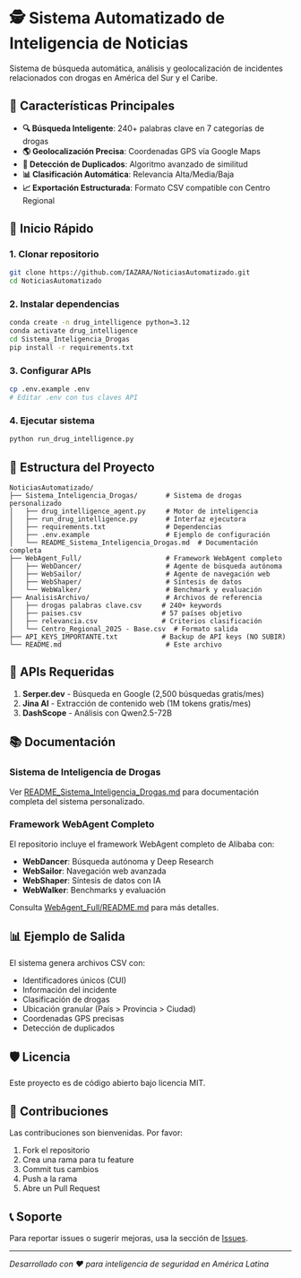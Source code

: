 # 🕵️ Sistema Automatizado de Inteligencia de Noticias

Sistema de búsqueda automática, análisis y geolocalización de incidentes relacionados con drogas en América del Sur y el Caribe.

## 🎯 Características Principales

- **🔍 Búsqueda Inteligente**: 240+ palabras clave en 7 categorías de drogas
- **🌎 Geolocalización Precisa**: Coordenadas GPS vía Google Maps
- **🔄 Detección de Duplicados**: Algoritmo avanzado de similitud
- **📊 Clasificación Automática**: Relevancia Alta/Media/Baja
- **📈 Exportación Estructurada**: Formato CSV compatible con Centro Regional

## 🚀 Inicio Rápido

### 1. Clonar repositorio
```bash
git clone https://github.com/IAZARA/NoticiasAutomatizado.git
cd NoticiasAutomatizado
```

### 2. Instalar dependencias
```bash
conda create -n drug_intelligence python=3.12
conda activate drug_intelligence
cd Sistema_Inteligencia_Drogas
pip install -r requirements.txt
```

### 3. Configurar APIs
```bash
cp .env.example .env
# Editar .env con tus claves API
```

### 4. Ejecutar sistema
```bash
python run_drug_intelligence.py
```

## 📁 Estructura del Proyecto

```
NoticiasAutomatizado/
├── Sistema_Inteligencia_Drogas/       # Sistema de drogas personalizado
│   ├── drug_intelligence_agent.py     # Motor de inteligencia
│   ├── run_drug_intelligence.py       # Interfaz ejecutora
│   ├── requirements.txt               # Dependencias
│   ├── .env.example                   # Ejemplo de configuración
│   └── README_Sistema_Inteligencia_Drogas.md  # Documentación completa
├── WebAgent_Full/                     # Framework WebAgent completo
│   ├── WebDancer/                     # Agente de búsqueda autónoma
│   ├── WebSailor/                     # Agente de navegación web
│   ├── WebShaper/                     # Síntesis de datos
│   └── WebWalker/                     # Benchmark y evaluación
├── AnalisisArchivo/                   # Archivos de referencia
│   ├── drogas palabras clave.csv     # 240+ keywords
│   ├── paises.csv                    # 57 países objetivo
│   ├── relevancia.csv                # Criterios clasificación
│   └── Centro_Regional_2025 - Base.csv  # Formato salida
├── API_KEYS_IMPORTANTE.txt           # Backup de API keys (NO SUBIR)
└── README.md                          # Este archivo
```

## 🔑 APIs Requeridas

1. **Serper.dev** - Búsqueda en Google (2,500 búsquedas gratis/mes)
2. **Jina AI** - Extracción de contenido web (1M tokens gratis/mes)
3. **DashScope** - Análisis con Qwen2.5-72B

## 📚 Documentación

### Sistema de Inteligencia de Drogas
Ver [README_Sistema_Inteligencia_Drogas.md](Sistema_Inteligencia_Drogas/README_Sistema_Inteligencia_Drogas.md) para documentación completa del sistema personalizado.

### Framework WebAgent Completo
El repositorio incluye el framework WebAgent completo de Alibaba con:
- **WebDancer**: Búsqueda autónoma y Deep Research
- **WebSailor**: Navegación web avanzada 
- **WebShaper**: Síntesis de datos con IA
- **WebWalker**: Benchmarks y evaluación

Consulta [WebAgent_Full/README.md](WebAgent_Full/README.md) para más detalles.

## 📊 Ejemplo de Salida

El sistema genera archivos CSV con:
- Identificadores únicos (CUI)
- Información del incidente
- Clasificación de drogas
- Ubicación granular (País > Provincia > Ciudad)
- Coordenadas GPS precisas
- Detección de duplicados

## 🛡️ Licencia

Este proyecto es de código abierto bajo licencia MIT.

## 👥 Contribuciones

Las contribuciones son bienvenidas. Por favor:
1. Fork el repositorio
2. Crea una rama para tu feature
3. Commit tus cambios
4. Push a la rama
5. Abre un Pull Request

## 📞 Soporte

Para reportar issues o sugerir mejoras, usa la sección de [Issues](https://github.com/IAZARA/NoticiasAutomatizado/issues).

---

*Desarrollado con ❤️ para inteligencia de seguridad en América Latina*